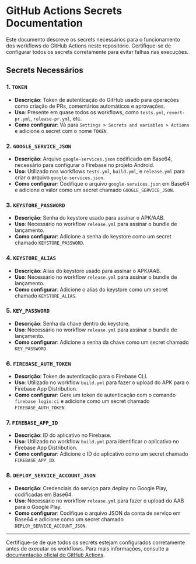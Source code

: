 # GitHub Actions Secrets Documentation

Este documento descreve os secrets necessários para o funcionamento dos workflows do GitHub Actions neste repositório. Certifique-se de configurar todos os secrets corretamente para evitar falhas nas execuções.

## Secrets Necessários

### 1. `TOKEN`
- **Descrição**: Token de autenticação do GitHub usado para operações como criação de PRs, comentários automáticos e aprovações.
- **Uso**: Presente em quase todos os workflows, como `tests.yml`, `revert-pr.yml`, `release-pr.yml`, etc.
- **Como configurar**: Vá para `Settings > Secrets and variables > Actions` e adicione o secret com o nome `TOKEN`.

### 2. `GOOGLE_SERVICE_JSON`
- **Descrição**: Arquivo `google-services.json` codificado em Base64, necessário para configurar o Firebase no projeto Android.
- **Uso**: Utilizado nos workflows `tests.yml`, `build.yml`, e `release.yml` para criar o arquivo `google-services.json`.
- **Como configurar**: Codifique o arquivo `google-services.json` em Base64 e adicione o valor como um secret chamado `GOOGLE_SERVICE_JSON`.

### 3. `KEYSTORE_PASSWORD`
- **Descrição**: Senha do keystore usado para assinar o APK/AAB.
- **Uso**: Necessário no workflow `release.yml` para assinar o bundle de lançamento.
- **Como configurar**: Adicione a senha do keystore como um secret chamado `KEYSTORE_PASSWORD`.

### 4. `KEYSTORE_ALIAS`
- **Descrição**: Alias do keystore usado para assinar o APK/AAB.
- **Uso**: Necessário no workflow `release.yml` para assinar o bundle de lançamento.
- **Como configurar**: Adicione o alias do keystore como um secret chamado `KEYSTORE_ALIAS`.

### 5. `KEY_PASSWORD`
- **Descrição**: Senha da chave dentro do keystore.
- **Uso**: Necessário no workflow `release.yml` para assinar o bundle de lançamento.
- **Como configurar**: Adicione a senha da chave como um secret chamado `KEY_PASSWORD`.

### 6. `FIREBASE_AUTH_TOKEN`
- **Descrição**: Token de autenticação para o Firebase CLI.
- **Uso**: Utilizado no workflow `build.yml` para fazer o upload do APK para o Firebase App Distribution.
- **Como configurar**: Gere um token de autenticação com o comando `firebase login:ci` e adicione como um secret chamado `FIREBASE_AUTH_TOKEN`.

### 7. `FIREBASE_APP_ID`
- **Descrição**: ID do aplicativo no Firebase.
- **Uso**: Utilizado no workflow `build.yml` para identificar o aplicativo no Firebase App Distribution.
- **Como configurar**: Adicione o ID do aplicativo como um secret chamado `FIREBASE_APP_ID`.

### 8. `DEPLOY_SERVICE_ACCOUNT_JSON`
- **Descrição**: Credenciais do serviço para deploy no Google Play, codificadas em Base64.
- **Uso**: Necessário no workflow `release.yml` para fazer o upload do AAB para o Google Play.
- **Como configurar**: Codifique o arquivo JSON da conta de serviço em Base64 e adicione como um secret chamado `DEPLOY_SERVICE_ACCOUNT_JSON`.

---

Certifique-se de que todos os secrets estejam configurados corretamente antes de executar os workflows. Para mais informações, consulte a [documentação oficial do GitHub Actions](https://docs.github.com/en/actions).